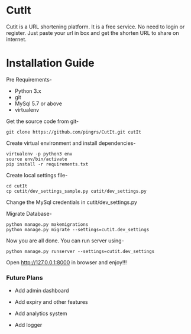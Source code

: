 # CutIt
Cutit is a URL shortening platform. It is a free service. No need to login or register. Just paste your url in box and get the shorten URL to share on internet.

# Installation Guide
Pre Requirements-
- Python 3.x
- git
- MySql 5.7 or above
- virtualenv

Get the source code from git-
```
git clone https://github.com/pingrs/CutIt.git cutIt
```
Create virtual environment and install dependencies-
```
virtualenv -p python3 env
source env/bin/activate
pip install -r requirements.txt
```
Create local settings file-
```
cd cutIt
cp cutit/dev_settings_sample.py cutit/dev_settings.py
```
Change the MySql credentials in cutit/dev_settings.py

Migrate Database-
```
python manage.py makemigrations
python manage.py migrate --settings=cutit.dev_settings
```
Now you are all done. You can run server using-
```
python manage.py runserver --settings=cutit.dev_settings
```
Open <http://127.0.0.1:8000> in browser and enjoy!!!


### Future Plans

* Add admin dashboard

* Add expiry and other features

* Add analytics system

* Add logger
